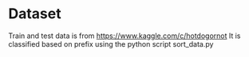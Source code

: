 # Dataset

Train and test data is from https://www.kaggle.com/c/hotdogornot
It is classified based on prefix using the python script sort_data.py